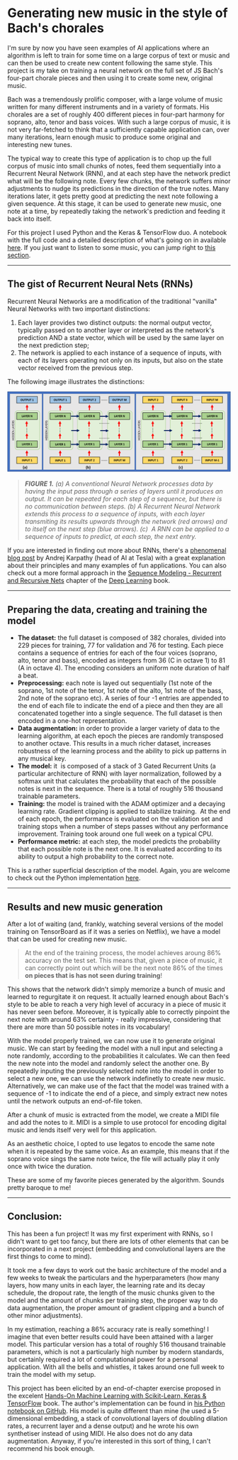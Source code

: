 <html>

<head>

<title>Generating new music in the style of Bach's chorales</title>
<script src="https://cdn.jsdelivr.net/combine/npm/tone@14.7.58,npm/@magenta/music@1.21.0/es6/core.js,npm/focus-visible@5,npm/html-midi-player@1.1.1"></script>

</head>

<body>

<h1>Generating new music in the style of Bach's chorales</h1>

<p>I'm sure by now you have seen examples of AI applications where an algorithm is left to train for some time on a large corpus of text or music and can then be used to create new content following the same style. This project is my take on training a neural network on the full set of JS Bach's four-part chorale pieces and then using it to create some new, original music.</p>

<p>Bach was a tremendously prolific composer, with a large volume of music written for many different instruments and in a variety of formats. His chorales are a set of roughly 400 different pieces in four-part harmony for soprano, alto, tenor and bass voices. With such a large corpus of music, it is not very far-fetched to think that a sufficiently capable application can, over many iterations, learn enough music to produce some original and interesting new tunes.</p>

<p>The typical way to create this type of application is to chop up the full corpus of music into small chunks of notes, feed them sequentially into a Recurrent Neural Network (RNN), and at each step have the network predict what will be the following note. Every few chunks, the network suffers minor adjustments to nudge its predictions in the direction of the true notes. Many iterations later, it gets pretty good at predicting the next note following a given sequence. At this stage, it can be used to generate new music, one note at a time, by repeatedly taking the network's prediction and feeding it back into itself.</p>

<p>For this project I used Python and the Keras & TensorFlow duo. A notebook with the full code and a detailed description of what's going on in available <a href="https://github.com/fabio-a-oliveira/music-generator/blob/main/bach_chorales.ipynb">here</a>. If you just want to listen to some music, you can jump right to <a href="#results">this section</a>.</p>

<hr>

<h2>The gist of Recurrent Neural Nets (RNNs)</h2>

<p>Recurrent Neural Networks are a modification of the traditional "vanilla" Neural Networks with two important distinctions:</p>

<ol>

<li>Each layer provides two distinct outputs: the normal output vector, typically passed on to another layer or interpreted as the network's prediction AND a state vector, which will be used by the same layer on the next prediction step;</li>

<li>The network is applied to each instance of a sequence of inputs, with each of its layers operating not only on its inputs, but also on the state vector received from the previous step.</li>

</ol>

<p>The following image illustrates the distinctions:</p>

<img src="RNN_illustration.png" alt="RNN Illustration"></img>

<blockquote><i><b>FIGURE 1.</b> (a) A conventional Neural Network processes data by having the input pass through a series of layers until it produces an output. It can be repeated for each step of a sequence, but there is no communication between steps. (b) A Recurrent Neural Network extends this process to a sequence of inputs, with each layer transmiting its results upwards through the network (red arrows) and to itself on the next step (blue arrows). (c)  A RNN can be applied to a sequence of inputs to predict, at each step, the next entry.</i></blockquote>

<p>If you are interested in finding out more about RNNs, there's a <a href="http://karpathy.github.io/2015/05/21/rnn-effectiveness/">phenomenal blog post</a> by Andrej Karpathy (head of AI at Tesla) with a great explanation about their principles and many examples of fun applications. You can also check out a more formal approach in the <a href="https://www.deeplearningbook.org/contents/rnn.html">Sequence Modeling - Recurrent and Recursive Nets</a> chapter of the <a href="https://www.deeplearningbook.org/">Deep Learning</a> book.</p>

<hr>

<h2>Preparing the data, creating and training the model</h2>

<ul>

<li><b>The dataset:</b> the full dataset is composed of 382 chorales, divided into 229 pieces for training, 77 for validation and 76 for testing. Each piece contains a sequence of entries for each of the four voices (soprano, alto, tenor and bass), encoded as integers from 36 (C in octave 1) to 81 (A in octave 4). The encoding considers an uniform note duration of half a beat.</li>    
       

<li><b>Preprocessing:</b> each note is layed out sequentially (1st note of the soprano, 1st note of the tenor, 1st note of the alto, 1st note of the bass, 2nd note of the soprano etc). A series of four -1 entries are appended to the end of each file to indicate the end of a piece and then they are all concatenated together into a single sequence. The full dataset is then encoded in a one-hot representation.</li> 
     
      
<li><b>Data augmentation:</b> in order to provide a larger variety of data to the learning algorithm, at each epoch the pieces are randomly transposed to another octave. This results in a much richer dataset, increases robustness of the learning process and the ability to pick up patterns in any musical key.</li>
     
     
<li><b>The model:</b> it  is composed of a stack of 3 Gated Recurrent Units (a particular architecture of RNN) with layer normalization, followed by a softmax unit that calculates the probability that each of the possible notes is next in the sequence. There is a total of roughly 516 thousand trainable parameters.</li>     
     
<li><b>Training:</b> the model is trained with the ADAM optimizer and a decaying learning rate. Gradient clipping is applied to stabilize training.  At the end of each epoch, the performance is evaluated on the validation set and training stops when a number of steps passes without any performance improvement. Training took around one full week on a typical CPU.</li>
     
     
<li><b>Performance metric:</b> at each step, the model predicts the probability that each possible note is the next one. It is evaluated according to its ability to output a high probability to the correct note.</li>

</ul>

<p>This is a rather superficial description of the model. Again, you are welcome to check out the Python implementation <a href="https://github.com/fabio-a-oliveira/music-generator/blob/main/bach_chorales.ipynb">here</a>.</p>

<hr>

<a name="Results"><h2>Results and new music generation</h2></a>

<p>After a lot of waiting (and, frankly, watching several versions of the model training on TensorBoard as if it was a series on Netflix), we have a model that can be used for creating new music.</p>

<blockquote>At the end of the training process, the model achieves aroung 86% accuracy on the test set. This means that, given a piece of music, it can correctly point out which will be the next note 86% of the times <b>on pieces that is has not seen during training</b>!</blockquote>

<p>This shows that the network didn't simply memorize a bunch of music and learned to regurgitate it on request. It actually learned enough about Bach's style to be able to reach a very high level of accuracy in a piece of music it has never seen before. Moreover, it is typically able to correctly pinpoint the next note with around 63% certainty - really impressive, considering that there are more than 50 possible notes in its vocabulary!</p>

<p>With the model properly trained, we can now use it to generate original music. We can start by feeding the model with a null input and selecting a note randomly, according to the probabilities it calculates. We can then feed the new note into the model and randomly select the another one. By repeatedly inputing the previously selected note into the model in order to select a new one, we can use the network indefinetly to create new music. Alternatively, we can make use of the fact that the model was trained with a sequence of -1 to indicate the end of a piece, and simply extract new notes until the network outputs an end-of-file token.</p>

<p>After a chunk of music is extracted from the model, we create a MIDI file and add the notes to it. MIDI is a simple to use protocol for encoding digital music and lends itself very well for this application.</p> 

<p>As an aesthetic choice, I opted to use legatos to encode the same note when it is repeated by the same voice. As an example, this means that if the soprano voice sings the same note twice, the file will actually play it only once with twice the duration.</p>

<!---
Include more examples and discuss: effect of temperature, some have wrong notes, some are too short, some end abruptly
--->

<p>These are some of my favorite pieces generated by the algorithm. Sounds pretty baroque to me!</p>

<midi-player
  src="2021-03-10_new_chorale__2021-03-08__12-26-39__051__.mid"
  sound-font = "https://storage.googleapis.com/magentadata/js/soundfonts/sgm_plus">
</midi-player>

<midi-player
  src="2021-03-10_new_chorale__2021-03-08__12-26-39__059__.mid"
  sound-font = "https://storage.googleapis.com/magentadata/js/soundfonts/sgm_plus">
</midi-player>

<hr>

<h2>Conclusion:</h2>

<p>This has been a fun project! It was my first experiment with RNNs, so I didn't want to get too fancy, but there are lots of other elements that can be incorporated in a next project (embedding and convolutional layers are the first things to come to mind).</p>

<p>It took me a few days to work out the basic architecture of the model and a few weeks to tweak the particulars and the hyperparameters (how many layers, how many units in each layer, the learning rate and its decay schedule, the dropout rate, the length of the music chunks given to the model and the amount of chunks per training step, the proper way to do data augmentation, the proper amount of gradient clipping and a bunch of other minor adjustments).</p>

<p>In my estimation, reaching a 86% accuracy rate is really something! I imagine that even better results could have been attained with a larger model. This particular version has a total of roughly 516 thousand trainable parameters, which is not a particularly high number by modern standards, but certainly required a lot of computational power for a personal application. With all the bells and whistles, it takes around one full week to train the model with my setup.</p>

<p>This project has been elicited by an end-of-chapter exercise proposed in the excelent <a href="https://www.oreilly.com/library/view/hands-on-machine-learning/9781492032632/">Hands-On Machine Learning with Scikit-Learn, Keras & TensorFlow</a> book. The author's implementation can be found in <a href="https://github.com/ageron/handson-ml2/blob/master/15_processing_sequences_using_rnns_and_cnns.ipynb">his Python notebook on GitHub</a>. His model is quite different than mine (he used a 5-dimensional embedding, a stack of convolutional layers of doubling dilation rates, a recurrent layer and a dense output) and he wrote his own synthetiser instead of using MIDI. He also does not do any data augmentation. Anyway, if you're interested in this sort of thing, I can't recommend his book enough.</p>

</body>

</html>
